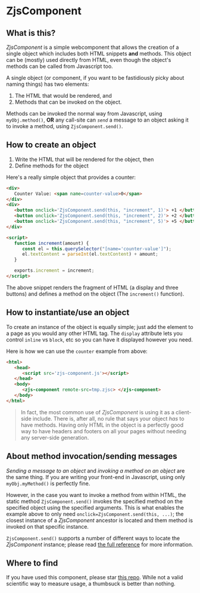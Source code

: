 # ZjsComponent

## What is this?

*ZjsComponent* is a simple webcomponent that allows the creation of a single
object which includes both HTML snippets **and** methods. This object can be
(mostly) used directly from HTML, even though the object's methods can be
called from Javascript too.

A single object (or component, if you want to be fastidiously picky about
naming things) has two elements:

1. The HTML that would be rendered, and
2. Methods that can be invoked on the object.

Methods can be invoked the normal way from Javascript, using `myObj.method()`,
**OR** any call-site can *`send`* a message to an object asking it to invoke a
method, using `ZjsComponent.send()`.

## How to create an object
1. Write the HTML that will be rendered for the object, then
2. Define methods for the object

Here's a really simple object that provides a counter:
```html
<div>
   Counter Value: <span name=counter-value>0</span>
</div>
<div>
   <button onclick='ZjsComponent.send(this, "increment", 1)'> +1 </button>
   <button onclick='ZjsComponent.send(this, "increment", 2)'> +2 </button>
   <button onclick='ZjsComponent.send(this, "increment", 5)'> +5 </button>
</div>

<script>
   function increment(amount) {
      const el = this.querySelector("[name='counter-value']");
      el.textContent = parseInt(el.textContent) + amount;
   }

   exports.increment = increment;
</script>
```

The above snippet renders the fragment of HTML (a display and three buttons)
and defines a method on the object (The  `increment()` function).

## How to instantiate/use an object
To create an instance of the object is equally simple; just add the element to
a page as you would any other HTML tag. The `display` attribute lets you
control `inline` vs `block`, etc so you can have it displayed however you
need.

Here is how we can use the `counter` example from above:

```html
<html>
   <head>
      <script src='zjs-component.js'></script>
   </head>
   <body>
      <zjs-component remote-src=tmp.zjsc> </zjs-component>
   </body>
</html>
```

> In fact, the most common use of *ZjsComponent* is using it as a client-side
> include. There is, after all, no rule that says your object *has* to have
> methods. Having only HTML in the object is a perfectly good way to have
> headers and footers on all your pages without needing any server-side
> generation.

## About method invocation/sending messages
*Sending a message to an object* and *invoking a method on an object* are the
same thing. If you are writing your front-end in Javascript, using only
`myObj.myMethod()` is perfectly fine.

However, in the case you want to invoke a method from within HTML, the static
method `ZjsComponent.send()` invokes the specified method on the specified
object using the specified arguments. This is what enables the example above
to only need `onclick=ZjsComponent.send(this, ...)`; the closest instance of a
*ZjsComponent* ancestor is located and them method is invoked on that specific
instance.

`ZjsComponent.send()` supports a number of different ways to locate the
*ZjsComponent* instance; please read [the full reference](zjs-component.html)
for more information.

## Where to find
If you have used this component, please star [this
repo](https://github.com/lelanthran/ZjsComponent/). While not a valid
scientific way to measure usage, a thumbsuck is better than nothing.

